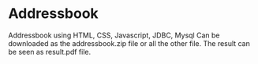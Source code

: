 # Addressbook
Addressbook using HTML, CSS, Javascript, JDBC, Mysql
Can be downloaded as the addressbook.zip file or all the other file.
The result can be seen as result.pdf file.
